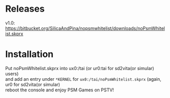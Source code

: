 # Releases  
v1.0: https://bitbucket.org/SilicaAndPina/nopsmwhitelist/downloads/noPsmWhitelist.skprx  
  
# Installation  
Put noPsmWhitelist.skprx into ux0:/tai (or ur0:tai for sd2vita(or simular) users)  
and add an entry under `*KERNEL` for `ux0:/tai/noPsmWhitelist.skprx` (again, ur0 for sd2vita(or simular)  
reboot the console and enjoy PSM Games on PSTV!  